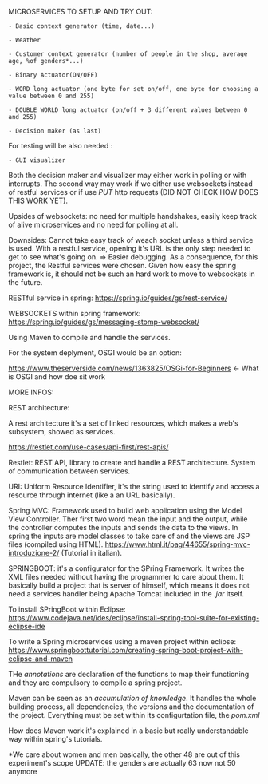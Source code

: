 MICROSERVICES TO SETUP AND TRY OUT:

    - Basic context generator (time, date...)
    
    - Weather
    
    - Customer context generator (number of people in the shop, average age, %of genders*...)
    
    - Binary Actuator(ON/OFF)
    
    - WORD long actuator (one byte for set on/off, one byte for choosing a value between 0 and 255)
    
    - DOUBLE WORLD long actuator (on/off + 3 different values between 0 and 255)

    - Decision maker (as last)
    
For testing will be also needed :

    - GUI visualizer
Both the decision maker and visualizer may either work in polling or with interrupts.
The second way may work if we either use websockets instead of restful services or if use *PUT* http requests (DID NOT CHECK HOW DOES THIS WORK YET).

Upsides of websockets: no need for multiple handshakes, easily keep track of alive microservices and no need for polling at all.

Downsides: Cannot take easy track of weach socket unless a third service is used. With a restful service, opening it's URL is the only step needed to get to see what's going on. => Easier debugging. As a consequence, for this project, the Restful services were chosen. Given how easy the spring framework is, it should not be such an hard work to move to websockets in the future.

RESTful service in spring: https://spring.io/guides/gs/rest-service/

WEBSOCKETS within spring framework: https://spring.io/guides/gs/messaging-stomp-websocket/

Using Maven to compile and handle the services.

For the system deplyment, OSGI would be an option:

https://www.theserverside.com/news/1363825/OSGi-for-Beginners ← What is OSGI and how doe sit work


MORE INFOS: 

REST architecture: 

A rest architecture it's a set of linked resources, which makes a web's subsystem, showed as services.

https://restlet.com/use-cases/api-first/rest-apis/

Restlet: REST API, library to create and handle a REST architecture. System of communication between services.

URI: Uniform Resource Identifier, it's the string used to identify and access a resource through internet (like a an URL basically).

Spring MVC: Framework used to build web application using the Model View Controller. Ther first two word mean the input and the output, while the controller computes the inputs and sends the data to the views.
In spring the inputs are model classes to take care of and the views are JSP files (compiled using HTML).
https://www.html.it/pag/44655/spring-mvc-introduzione-2/ (Tutorial in italian).

SPRINGBOOT: it's a configurator for the SPring Framework. It writes the XML files needed without having the programmer to care about them. It basically build a project that is server of himself, which means it does not need a services handler being Apache Tomcat included in the *.jar* itself.

To install SPringBoot within Eclipse: https://www.codejava.net/ides/eclipse/install-spring-tool-suite-for-existing-eclipse-ide

To write a Spring microservices using a maven project within eclipse: https://www.springboottutorial.com/creating-spring-boot-project-with-eclipse-and-maven

THe *annotations* are declaration of the functions to map their functioning and they are compulsory to compile a spring project.

Maven can be seen as an *accumulation of knowledge*. It handles the whole building process, all dependencies, the versions and the documentation of the project. Everything must be set within its configurtation file, the *pom.xml*

How does Maven work it's explained in a basic but really understandable way within spring's tutorials.

*We care about women and men basically, the other 48 are out of this experiment's scope
UPDATE: the genders are actually 63 now not 50 anymore
